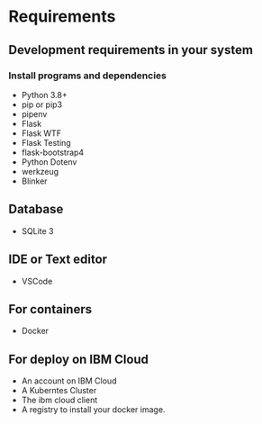 # Requirements


## Development requirements in your system

### Install programs and dependencies
- Python 3.8+ 
- pip  or pip3
- pipenv
- Flask
- Flask WTF
- Flask Testing
- flask-bootstrap4
- Python Dotenv
- werkzeug
- Blinker

## Database
- SQLite 3

## IDE or Text editor
- VSCode

## For containers
- Docker


## For deploy on IBM Cloud
- An account on IBM Cloud
- A Kuberntes Cluster
- The ibm cloud client
- A registry to install your docker image.

